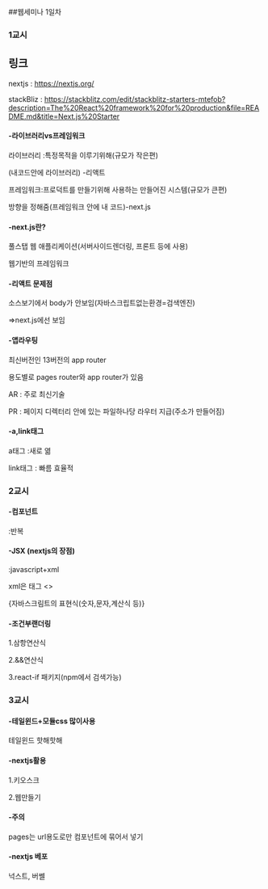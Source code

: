 ##웹세미나 1일차

### 1교시

## 링크

nextjs : https://nextjs.org/

stackBliz : https://stackblitz.com/edit/stackblitz-starters-mtefob?description=The%20React%20framework%20for%20production&file=README.md&title=Next.js%20Starter


#### -라이브러리vs프레임워크

라이브러리 :특정목적을 이루기위해(규모가 작은편)

(내코드안에 라이브러리) -리액트


프레임워크:프로덕트를 만들기위해 사용하는 만들어진 시스템(규모가 큰편)

방향을 정해줌(프레임워크 안에 내 코드)-next.js


#### -next.js란?

풀스탭 웹 애플리케이션(서버사이드렌더링, 프론트 등에 사용)

웹기반의 프레임워크

#### -리액트 문제점

소스보기에서 body가 안보임(자바스크립트없는환경=검색엔진)

=>next.js에선 보임

#### -앱라우팅

최신버전인 13버전의 app router

용도별로 pages router와 app router가 있음

AR : 주로 최신기술

PR : 페이지 디렉터리 안에 있는 파일하나당 라우터 지급(주소가 만들어짐)

#### -a,link태그

a태그 :새로 엶

link태그 : 빠름 효율적

### 2교시

#### -컴포넌트

:반복

#### -JSX (nextjs의 장점)

:javascript+xml

xml은 태그 <>

{자바스크림트의 표현식(숫자,문자,계산식 등)} 

#### -조건부랜더링

1.삼항연산식

2.&&연산식

3.react-if 패키지(npm에서 검색가능)

### 3교시

#### -테일윈드+모듈css 많이사용

테일윈드 핫해핫해

#### -nextjs활용

1.키오스크

2.웹만들기

#### -주의

pages는 url용도로만 컴포넌트에 묶어서 넣기

#### -nextjs 베포

넉스트, 버쎌
